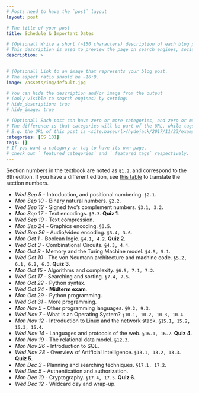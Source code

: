 ```yaml
---
# Posts need to have the `post` layout
layout: post

# The title of your post
title: Schedule & Important Dates

# (Optional) Write a short (~150 characters) description of each blog post.
# This description is used to preview the page on search engines, social media, etc.
description: >
   

# (Optional) Link to an image that represents your blog post.
# The aspect ratio should be ~16:9.
image: /assets/img/default.jpg

# You can hide the description and/or image from the output
# (only visible to search engines) by setting:
# hide_description: true
# hide_image: true

# (Optional) Each post can have zero or more categories, and zero or more tags.
# The difference is that categories will be part of the URL, while tags will not.
# E.g. the URL of this post is <site.baseurl>/hydejack/2017/11/23/example-content/
categories: [CS 101]
tags: []
# If you want a category or tag to have its own page,
# check out `_featured_categories` and `_featured_tags` respectively.
---
```


Section numbers in the textbook are noted as `§1.2`, and correspond to the 6th edition. If you have a different edition, see [this table](https://liucs.net/u562) to translate the section numbers.

- *Wed Sep 5* - Introduction, and positional numbering. `§2.1`.
- *Mon Sep 10* - Binary natural numbers. `§2.2`.
- *Wed Sep 12* - Signed two’s complement numbers. `§3.1, 3.2`.
- *Mon Sep 17* - Text encodings. `§3.3`. **Quiz 1**.
- *Wed Sep 19* - Text compression.
- *Mon Sep 24* - Graphics encoding. `§3.5`.
- *Wed Sep 26* - Audio/video encoding. `§3.4, 3.6`.
- *Mon Oct 1* - Boolean logic. `§4.1, 4.2`. **Quiz 2**.
- *Wed Oct 3* - Combinational Circuits. `§4.3, 4.4`.
- *Mon Oct 8* - Memory and the Turing Machine model. `§4.5, 5.1`.
- *Wed Oct 10* - The von Neumann architecture and machine code. `§5.2, 6.1, 6.2, 6.3`. **Quiz 3**.
- *Mon Oct 15* - Algorithms and complexity. `§6.5, 7.1, 7.2`.
- *Wed Oct 17* - Searching and sorting. `§7.4, 7.5`.
- *Mon Oct 22* - Python syntax.
- *Wed Oct 24* - **Midterm exam**.
- *Mon Oct 29* - Python programming.
- *Wed Oct 31* - More programming.
- *Mon Nov 5* - Other programming languages. `§9.2, 9.3`.
- *Wed Nov 7* - What is an Operating System? `§10.1, 10.2, 10.3, 10.4`.
- *Mon Nov 12* - Introduction to Linux and the network stack. `§15.1, 15.2, 15.3, 15.4`.
- *Wed Nov 14* - Languages and protocols of the web. `§16.1, 16.2`. **Quiz 4**.
- *Mon Nov 19* - The relational data model. `§12.3`.
- *Mon Nov 26* - Introduction to SQL.
- *Wed Nov 28* - Overview of Artificial Intelligence. `§13.1, 13.2, 13.3`. **Quiz 5**.
- *Mon Dec 3* - Planning and searching techniques. `§17.1, 17.2`.
- *Wed Dec 5* - Authentication and authorization.
- *Mon Dec 10* - Cryptography. `§17.4, 17.5`. **Quiz 6**.
- *Wed Dec 12* - Wildcard day and wrap-up.